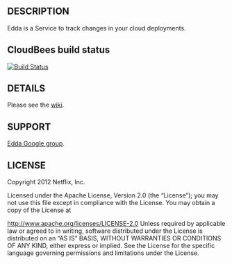 ## DESCRIPTION

Edda is a Service to track changes in your cloud deployments.

## CloudBees build status
[![Build Status](https://netflixoss.ci.cloudbees.com/job/edda-master/badge/icon)](https://netflixoss.ci.cloudbees.com/job/edda-master/)

## DETAILS

Please see the [wiki](https://github.com/Netflix/edda/wiki).

## SUPPORT

[Edda Google group](http://groups.google.com/group/edda-users).

## LICENSE

Copyright 2012 Netflix, Inc.

Licensed under the Apache License, Version 2.0 (the “License”); you may not use this file except in
compliance with the License. You may obtain a copy of the License at

http://www.apache.org/licenses/LICENSE-2.0
Unless required by applicable law or agreed to in writing, software distributed under the License is
distributed on an “AS IS” BASIS, WITHOUT WARRANTIES OR CONDITIONS OF ANY KIND, either express or
implied. See the License for the specific language governing permissions and limitations under the
License.
